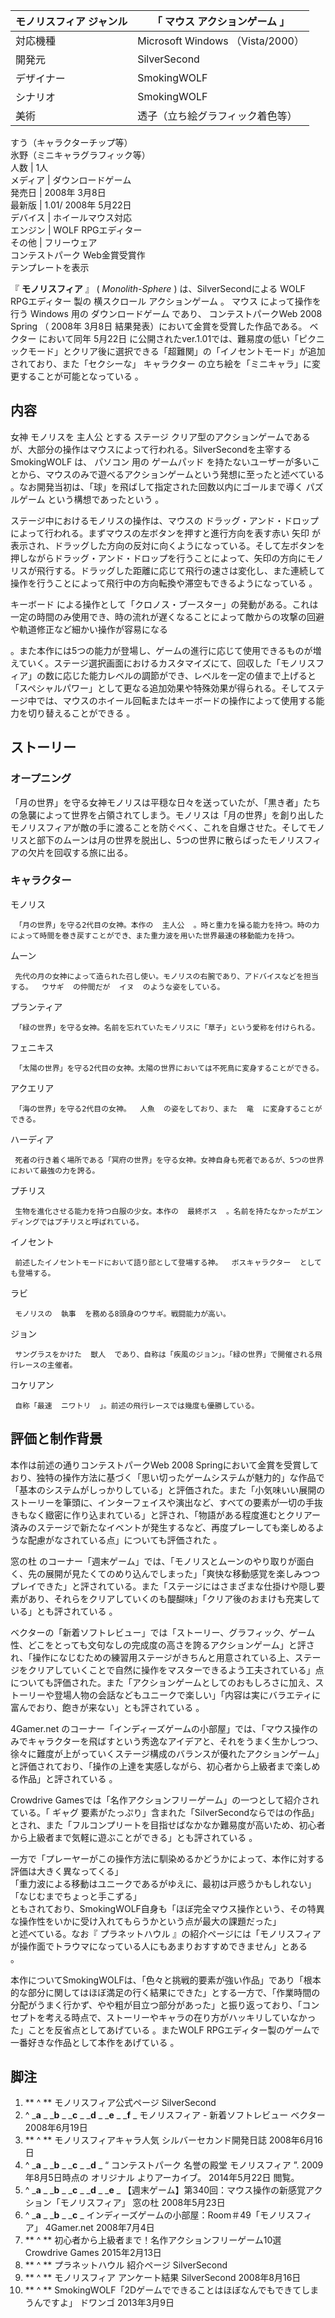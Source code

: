 モノリスフィア  ジャンル  |  「  マウス  アクションゲーム  」   
---|---  
対応機種  |  Microsoft Windows  （Vista/2000）   
開発元  |  SilverSecond   
デザイナー  |  SmokingWOLF   
シナリオ  |  SmokingWOLF   
美術  |  透子（立ち絵グラフィック着色等）   
すう（キャラクターチップ等）  
氷野（ミニキャラグラフィック等）  
人数  |  1人   
メディア  |  ダウンロードゲーム   
発売日  |  2008年  3月8日   
最新版  |  1.01/ 2008年  5月22日   
デバイス  |  ホイールマウス対応   
エンジン  |  WOLF RPGエディター   
その他  |  フリーウェア    
コンテストパーク  Web金賞受賞作  
テンプレートを表示  
  
『 **モノリスフィア** 』 ( _Monolith-Sphere_ ) は、SilverSecondによる  WOLF RPGエディター  製の
横スクロール  アクションゲーム  。  マウス  によって操作を行う  Windows  用の  ダウンロードゲーム  であり、  コンテストパークWeb
2008 Spring  （  2008年  3月8日  結果発表）において金賞を受賞した作品である。  ベクター  において同年  5月22日
に公開されたver.1.01では、難易度の低い「ピクニックモード」とクリア後に選択できる「超難関」の「イノセントモード」が追加されており、また「セクシーな」
キャラクター  の立ち絵を「ミニキャラ」に変更することが可能となっている    。

##  内容



女神  モノリスを  主人公  とする  ステージ
クリア型のアクションゲームであるが、大部分の操作はマウスによって行われる。SilverSecondを主宰する  SmokingWOLF  は、  パソコン
用の  ゲームパッド  を持たないユーザーが多いことから、マウスのみで遊べるアクションゲームという発想に至ったと述べている  
。なお開発当初は、「球」を飛ばして指定された回数以内にゴールまで導く  パズルゲーム  という構想であったという    。

ステージ中におけるモノリスの操作は、マウスの  ドラッグ・アンド・ドロップ  によって行われる。まずマウスの左ボタンを押すと進行方向を表す赤い  矢印
が表示され、ドラッグした方向の反対に向くようになっている。そして左ボタンを押しながらドラッグ・アンド・ドロップを行うことによって、矢印の方向にモノリスが飛行する。ドラッグした距離に応じて飛行の速さは変化し、また連続して操作を行うことによって飛行中の方向転換や滞空もできるようになっている
        。

キーボード
による操作として「クロノス・ブースター」の発動がある。これは一定の時間のみ使用でき、時の流れが遅くなることによって敵からの攻撃の回避や軌道修正など細かい操作が容易になる
  
。また本作には5つの能力が登場し、ゲームの進行に応じて使用できるものが増えていく。ステージ選択画面におけるカスタマイズにて、回収した「モノリスフィア」の数に応じた能力レベルの調節ができ、レベルを一定の値まで上げると「スペシャルパワー」として更なる追加効果や特殊効果が得られる。そしてステージ中では、マウスのホイール回転またはキーボードの操作によって使用する能力を切り替えることができる
      。

##  ストーリー



###  オープニング



「月の世界」を守る女神モノリスは平穏な日々を送っていたが、「黒き者」たちの急襲によって世界を占領されてしまう。モノリスは「月の世界」を創り出したモノリスフィアが敵の手に渡ることを防ぐべく、これを自爆させた。そしてモノリスと部下のムーンは月の世界を脱出し、5つの世界に散らばったモノリスフィアの欠片を回収する旅に出る。

###  キャラクター



モノリス

     「月の世界」を守る2代目の女神。本作の  主人公  。時と重力を操る能力を持つ。時の力によって時間を巻き戻すことができ、また重力波を用いた世界最速の移動能力を持つ。 
ムーン

     先代の月の女神によって造られた召し使い。モノリスの右腕であり、アドバイスなどを担当する。  ウサギ  の仲間だが  イヌ  のような姿をしている。 
プランティア

     「緑の世界」を守る女神。名前を忘れていたモノリスに「草子」という愛称を付けられる。 
フェニキス

     「太陽の世界」を守る2代目の女神。太陽の世界においては不死鳥に変身することができる。 
アクエリア

     「海の世界」を守る2代目の女神。  人魚  の姿をしており、また  竜  に変身することができる。 
ハーディア

     死者の行き着く場所である「冥府の世界」を守る女神。女神自身も死者であるが、5つの世界において最強の力を誇る。 
プチリス

     生物を進化させる能力を持つ白服の少女。本作の  最終ボス  。名前を持たなかったがエンディングではプチリスと呼ばれている。 
イノセント

     前述したイノセントモードにおいて語り部として登場する神。  ボスキャラクター  としても登場する。 
ラビ

     モノリスの  執事  を務める8頭身のウサギ。戦闘能力が高い。 
ジョン

     サングラスをかけた  獣人  であり、自称は「疾風のジョン」。「緑の世界」で開催される飛行レースの主催者。 
コケリアン

     自称「最速  ニワトリ  」。前述の飛行レースでは幾度も優勝している。 

##  評価と制作背景



本作は前述の通りコンテストパークWeb 2008
Springにおいて金賞を受賞しており、独特の操作方法に基づく「思い切ったゲームシステムが魅力的」な作品で「基本のシステムがしっかりしている」と評価された。また「小気味いい展開のストーリーを筆頭に、インターフェイスや演出など、すべての要素が一切の手抜きもなく緻密に作り込まれている」と評され、「物語がある程度進むとクリアー済みのステージで新たなイベントが発生するなど、再度プレーしても楽しめるような配慮がなされている点」についても評価された
  。

窓の杜
のコーナー「週末ゲーム」では、「モノリスとムーンのやり取りが面白く、先の展開が見たくてのめり込んでしまった」「爽快な移動感覚を楽しみつつプレイできた」と評されている。また「ステージにはさまざまな仕掛けや隠し要素があり、それらをクリアしていくのも醍醐味」「クリア後のおまけも充実している」とも評されている
  。

ベクターの「新着ソフトレビュー」では「ストーリー、グラフィック、ゲーム性、どこをとっても文句なしの完成度の高さを誇るアクションゲーム」と評され、「操作になじむための練習用ステージがきちんと用意されている上、ステージをクリアしていくことで自然に操作をマスターできるよう工夫されている」点についても評価された。また「アクションゲームとしてのおもしろさに加え、ストーリーや登場人物の会話などもユニークで楽しい」「内容は実にバラエティに富んでおり、飽きが来ない」とも評されている
  。

4Gamer.net
のコーナー「インディーズゲームの小部屋」では、「マウス操作のみでキャラクターを飛ばすという秀逸なアイデアと、それをうまく生かしつつ、徐々に難度が上がっていくステージ構成のバランスが優れたアクションゲーム」と評価されており、「操作の上達を実感しながら、初心者から上級者まで楽しめる作品」と評されている
  。

Crowdrive Gamesでは「名作アクションフリーゲーム」の一つとして紹介されている。「  ギャグ
要素がたっぷり」含まれた「SilverSecondならではの作品」とされ、また「フルコンプリートを目指せばなかなか難易度が高いため、初心者から上級者まで気軽に遊ぶことができる」とも評されている
  。

一方で「プレーヤーがこの操作方法に馴染めるかどうかによって、本作に対する評価は大きく異なってくる」  
「重力波による移動はユニークであるがゆえに、最初は戸惑うかもしれない」    「なじむまでちょっと手こずる」  
ともされており、SmokingWOLF自身も「ほぼ完全マウス操作という、その特異な操作性をいかに受け入れてもらうかという点が最大の課題だった」  
と述べている。なお『  プラネットハウル  』の紹介ページには「モノリスフィアが操作面でトラウマになっている人にもあまりおすすめできません」とある  
。

本作についてSmokingWOLFは、「色々と挑戦的要素が強い作品」であり「根本的な部分に関してはほぼ満足の行く結果にできた」とする一方で、「作業時間の分配がうまく行かず、やや粗が目立つ部分があった」と振り返っており、「コンセプトを考える時点で、ストーリーやキャラの在り方がハッキリしていなかった」ことを反省点としてあげている
  。またWOLF RPGエディター製のゲームで一番好きな作品として本作をあげている    。

##  脚注



  1. ** ^  ** モノリスフィア公式ページ  SilverSecond 
  2. ^  _**a** _ _**b** _ _**c** _ _**d** _ _**e** _ _**f** _ モノリスフィア - 新着ソフトレビュー  ベクター 2008年6月19日 
  3. ** ^  ** モノリスフィアキャラ人気  シルバーセカンド開発日誌 2008年6月16日 
  4. ^  _**a** _ _**b** _ _**c** _ _**d** _ “  コンテストパーク 名誉の殿堂 モノリスフィア  ”. 2009年8月5日時点の  オリジナル  よりアーカイブ。  2014年5月22日  閲覧。 
  5. ^  _**a** _ _**b** _ _**c** _ _**d** _ _**e** _ 【週末ゲーム】第340回：マウス操作の新感覚アクション「モノリスフィア」  窓の杜  2008年5月23日 
  6. ^  _**a** _ _**b** _ _**c** _ インディーズゲームの小部屋：Room＃49「モノリスフィア」  4Gamer.net  2008年7月4日 
  7. ** ^  ** 初心者から上級者まで！名作アクションフリーゲーム10選  Crowdrive Games 2015年2月13日 
  8. ** ^  ** プラネットハウル 紹介ページ  SilverSecond 
  9. ** ^  ** モノリスフィア アンケート結果  SilverSecond 2008年8月16日 
  10. ** ^  ** SmokingWOLF「2Dゲームでできることはほぼなんでもできてしまうんですよ」  ドワンゴ  2013年3月9日 

